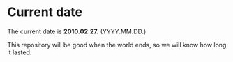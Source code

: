 # Current date

The current date is **2010.02.27.** (YYYY.MM.DD.)

This repository will be good when the world ends, so we will know how long it lasted.